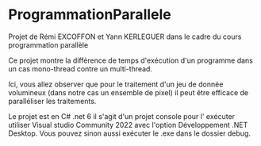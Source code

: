 # ProgrammationParallele
Projet de Rémi EXCOFFON et Yann KERLEGUER dans le cadre du cours programmation parallèle


Ce projet montre la différence de temps d'exécution d'un programme dans un cas mono-thread contre un multi-thread.

Ici, vous allez observer que pour le traitement d'un jeu de donnée volumineux (dans notre cas un ensemble de pixel) il peut être efficace de paralléliser les traitements.

Le projet est en C# .net 6 il s'agit d'un projet console pour l' exécuter utiliser Visual studio Community 2022 avec l'option Développement .NET Desktop.
Vous pouvez sinon aussi exécuter le .exe dans le dossier debug.
